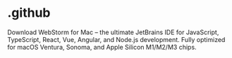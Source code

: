 # .github
Download WebStorm for Mac – the ultimate JetBrains IDE for JavaScript, TypeScript, React, Vue, Angular, and Node.js development. Fully optimized for macOS Ventura, Sonoma, and Apple Silicon M1/M2/M3 chips.
